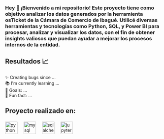 <h1 Proyecto Integrador: Unicorn Academy - Data Analyst Full Program 7.0 </h1>

<h3 align="left">Hey 👋 ¡Bienvenido a mi repositorio! Este proyecto tiene como objetivo analizar los datos generados por la herramienta osTicket de la Cámara de Comercio de Ibagué. Utilicé diversas herramientas y tecnologías como Python, SQL, y Power BI para procesar, analizar y visualizar los datos, con el fin de obtener insights valiosos que puedan ayudar a mejorar los procesos internos de la entidad.</h3>

###

<h2 align="left">Resultados 📈</h2>

###

<p align="left">✨ Creating bugs since ...<br>📚 I'm currently learning ...<br>🎯 Goals: ...<br>🎲 Fun fact: ...</p>

###

<h2 align="left">Proyecto realizado en:</h2>

###

<div align="left">
  <img src="https://cdn.jsdelivr.net/gh/devicons/devicon/icons/python/python-original.svg" height="40" alt="python logo"  />
  <img width="12" />
  <img src="https://cdn.jsdelivr.net/gh/devicons/devicon/icons/mysql/mysql-original.svg" height="40" alt="mysql logo"  />
  <img width="12" />
  <img src="https://cdn.jsdelivr.net/gh/devicons/devicon/icons/sqlalchemy/sqlalchemy-original.svg" height="40" alt="sqlalchemy logo"  />
  <img width="12" />
  <img src="https://cdn.jsdelivr.net/gh/devicons/devicon/icons/jupyter/jupyter-original.svg" height="40" alt="jupyter logo"  />
</div>

###

